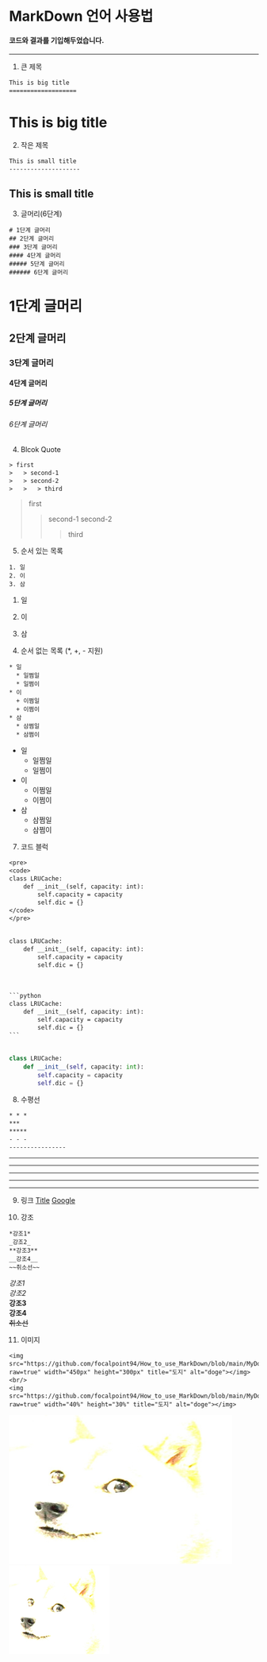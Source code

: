 MarkDown 언어 사용법   
====================
#### 코드와 결과를 기입해두었습니다.

*** 

1. 큰 제목
```
This is big title
===================
```
This is big title
===================

2. 작은 제목
```
This is small title
--------------------
```
This is small title
--------------------

3. 글머리(6단계)
```
# 1단계 글머리
## 2단계 글머리
### 3단계 글머리
#### 4단계 글머리
##### 5단계 글머리
###### 6단계 글머리
```
# 1단계 글머리
## 2단계 글머리
### 3단계 글머리
#### 4단계 글머리
##### 5단계 글머리
###### 6단계 글머리

4. Blcok Quote
```
> first
>   > second-1
>   > second-2
>   >   > third
```
> first
>   > second-1
>   > second-2
>   >   > third

5. 순서 있는 목록
```
1. 일
2. 이
3. 삼
```
1. 일
2. 이
3. 삼

6. 순서 없는 목록 (*, +, - 지원)
```
* 일
  * 일쩜일
  * 일쩜이 
* 이
  + 이쩜일
  + 이쩜이
* 삼
  * 삼쩜일
  * 삼쩜이
```
* 일
  * 일쩜일
  * 일쩜이 
* 이
  + 이쩜일
  + 이쩜이
* 삼
  * 삼쩜일
  * 삼쩜이

7. 코드 블럭
```
<pre>
<code>
class LRUCache:
    def __init__(self, capacity: int):
        self.capacity = capacity
        self.dic = {}
</code>
</pre>
```
<pre>
<code>
class LRUCache:
    def __init__(self, capacity: int):
        self.capacity = capacity
        self.dic = {}
</code>
</pre>

<pre>
<code>
```python
class LRUCache:
    def __init__(self, capacity: int):
        self.capacity = capacity
        self.dic = {}
```
</code>
</pre>
```python
class LRUCache:
    def __init__(self, capacity: int):
        self.capacity = capacity
        self.dic = {}
```

8. 수평선
```
* * *
***
*****
- - - 
----------------
```
* * *
***
*****
- - - 
----------------

9. 링크
[Title](link)
[Google](https://google.com, "google")

10. 강조   
```
*강조1*   
_강조2_   
**강조3**   
__강조4__   
~~취소선~~   
```
*강조1*   
_강조2_   
**강조3**   
__강조4__   
~~취소선~~   

11. 이미지
```
<img src="https://github.com/focalpoint94/How_to_use_MarkDown/blob/main/MyDoge.jpg?raw=true" width="450px" height="300px" title="도지" alt="doge"></img><br/>
<img src="https://github.com/focalpoint94/How_to_use_MarkDown/blob/main/MyDoge.jpg?raw=true" width="40%" height="30%" title="도지" alt="doge"></img>
```
<img src="https://github.com/focalpoint94/How_to_use_MarkDown/blob/main/MyDoge.jpg?raw=true" width="450px" height="300px" title="도지" alt="doge"></img><br/>
<img src="https://github.com/focalpoint94/How_to_use_MarkDown/blob/main/MyDoge.jpg?raw=true" width="40%" height="30%" title="도지" alt="doge"></img>


